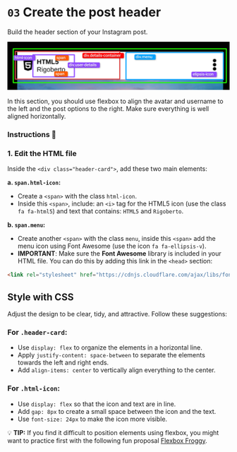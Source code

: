# `03` Create the post header

Build the header section of your Instagram post.

![header-post](../../assets/header-post.png)

In this section, you should use flexbox to align the avatar and username to the left and the post options to the right. Make sure everything is well aligned horizontally.

### Instructions 📝

### 1. Edit the HTML file
Inside the `<div class="header-card">`, add these two main elements:  

**a. `span.html-icon`:**
- Create a `<span>` with the class `html-icon`.  
- Inside this `<span>`, include: an `<i>` tag for the HTML5 icon (use the class `fa fa-html5`) and text that contains: `HTML5` and `Rigoberto`.  

**b. `span.menu`:**
- Create another `<span>` with the class `menu`, inside this `<span>` add the menu icon using Font Awesome (use the icon `fa fa-ellipsis-v`).  
- **IMPORTANT**: Make sure the **Font Awesome** library is included in your HTML file. You can do this by adding this link in the `<head>` section:  

```html
<link rel="stylesheet" href="https://cdnjs.cloudflare.com/ajax/libs/font-awesome/4.7.0/css/font-awesome.min.css" />
```
       
## Style with CSS

Adjust the design to be clear, tidy, and attractive. Follow these suggestions:

### For `.header-card`:
- Use `display: flex` to organize the elements in a horizontal line.
- Apply `justify-content: space-between` to separate the elements towards the left and right ends.
- Add `align-items: center` to vertically align everything to the center.

### For `.html-icon`:
- Use `display: flex` so that the icon and text are in line.
- Add `gap: 8px` to create a small space between the icon and the text.
- Use `font-size: 24px` to make the icon more visible.

💡 **TIP:** If you find it difficult to position elements using flexbox, you might want to practice first with the following fun proposal [Flexbox Froggy](https://flexboxfroggy.com/).